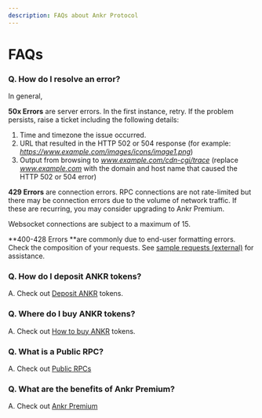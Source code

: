 ```yaml
---
description: FAQs about Ankr Protocol
---
```


# FAQs

### Q. How do I resolve an error?

In general,

**50x Errors** are server errors. In the first instance, retry. If the problem persists, raise a ticket including the following details:

1. Time and timezone the issue occurred.
2. URL that resulted in the HTTP 502 or 504 response (for example: _https://www.example.com/images/icons/image1.png_)
3. Output from browsing to _www.example.com/cdn-cgi/trace_ (replace _www.example.com_ with the domain and host name that caused the HTTP 502 or 504 error)

**429 Errors** are connection errors. RPC connections are not rate-limited but there may be connection errors due to the volume of network traffic. If these are recurring, you may consider upgrading to Ankr Premium.

Websocket connections are subject to a maximum of 15.

**400-428 Errors **are commonly due to end-user formatting errors. Check the composition of your requests. See [sample requests (external)](https://documenter.getpostman.com/view/4117254/ethereum-json-rpc/RVu7CT5J?version=latest#intro) for assistance.&#x20;

### Q. How do I deposit ANKR tokens?

A. Check out [Deposit ANKR](premium-rpcs/02-deposit-ankr.md) tokens.

### Q. Where do I buy ANKR tokens?

A. Check out [How to buy ANKR](premium-rpcs/01-get-ready/how-to-buy-ankr-tokens.md) tokens.&#x20;

### Q. What is a Public RPC?

A. Check out [Public RPCs](about-ankr-protocol/01-public-community-rpcs.md)

### Q. What are the benefits of Ankr Premium?

A. Check out [Ankr Premium](about-ankr-protocol/02-premium-features.md)
